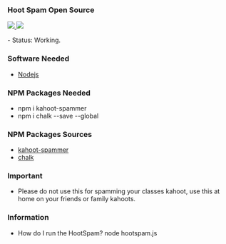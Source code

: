 ### Hoot Spam Open Source
<p>
    <a href="https://www.codefactor.io/repository/github/iuseyahoo/hootspam">
        <img src="https://www.codefactor.io/Content/badges/APlus.svg">
    </a>
    <a>
        <img src="https://img.shields.io/badge/Status-Working-green">
    </a>
</p>
- Status: Working.

### Software Needed
- [Nodejs](https://nodejs.org/en/download/)

### NPM Packages Needed
- npm i kahoot-spammer
- npm i chalk --save --global

### NPM Packages Sources
- [kahoot-spammer](https://www.npmjs.com/package/kahoot-spammer)
- [chalk](https://www.npmjs.com/package/chalk)

### Important
- Please do not use this for spamming your classes kahoot, use this at home on your friends or family kahoots.

### Information
- How do I run the HootSpam? node hootspam.js
